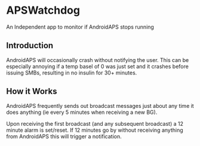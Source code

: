# APSWatchdog
An Independent app to monitor if AndroidAPS stops running

## Introduction
AndroidAPS will occasionally crash without notifying the user. This can be especially annoying if a temp basel of 0 was just set and it crashes before issuing SMBs, resulting in no insulin for 30+ minutes. 

## How it Works
AndroidAPS frequently sends out broadcast messages just about any time it does anything (ie every 5 minutes when receiving a new BG). 

Upon receiving the first broadcast (and any subsequent broadcast) a 12 minute alarm is set/reset. If 12 minutes go by without receiving anything from AndroidAPS this will trigger a notification. 
